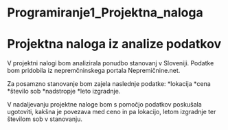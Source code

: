# Programiranje1_Projektna_naloga
# Projektna naloga iz analize podatkov

V projektni nalogi bom analizirala ponudbo stanovanj v Sloveniji. Podatke bom pridobila iz nepremčninskega portala Nepremičnine.net.

Za posamzno stanovanje bom zajela naslednje podatke:
*lokacija
*cena
*število sob
*nadstropje
*leto izgradnje.

V nadaljevanju projektne naloge bom s pomočjo podatkov poskušala ugotoviti, kakšna je povezava med ceno in pa lokacijo, letom izgradnje ter številom sob v stanovanju.
